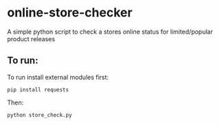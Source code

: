 # online-store-checker
A simple python script to check a stores online status for limited/popular product releases

## To run:

To run install external modules first:

`pip install requests`

Then:

`python store_check.py`
